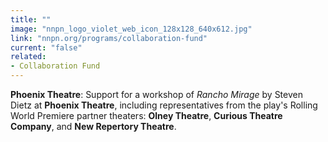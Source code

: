 ```yaml
---
title: ""
image: "nnpn_logo_violet_web_icon_128x128_640x612.jpg"
link: "nnpn.org/programs/collaboration-fund"
current: "false"
related:
- Collaboration Fund
---
```


**Phoenix Theatre**: Support for a workshop of *Rancho Mirage* by Steven Dietz at **Phoenix Theatre**, including representatives from the play's Rolling World Premiere partner theaters: **Olney Theatre**, **Curious Theatre Company**, and **New Repertory Theatre**.

